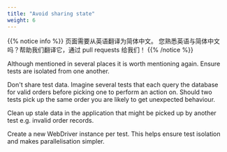 ```yaml
---
title: "Avoid sharing state"
weight: 6
---
```


{{% notice info %}}
<i class="fas fa-language"></i> 页面需要从英语翻译为简体中文。
您熟悉英语与简体中文吗？帮助我们翻译它，通过 pull requests 给我们！
{{% /notice %}}

Although mentioned in several places it is worth mentioning again. Ensure
tests are isolated from one another.

Don't share test data. Imagine several tests that each query the database
for valid orders before picking one to perform an action on. Should two tests
pick up the same order you are likely to get unexpected behaviour.

Clean up stale data in the application that might be picked up by another
test e.g. invalid order records.

Create a new WebDriver instance per test. This helps ensure test isolation
and makes parallelisation simpler.
